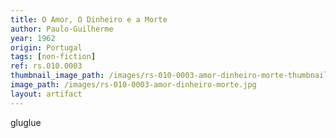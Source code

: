 ```yaml
---
title: O Amor, O Dinheiro e a Morte
author: Paulo-Guilherme
year: 1962
origin: Portugal
tags: [non-fiction]
ref: rs.010.0003
thumbnail_image_path: /images/rs-010-0003-amor-dinheiro-morte-thumbnail.jpg
image_path: /images/rs-010-0003-amor-dinheiro-morte.jpg
layout: artifact
---
```


gluglue